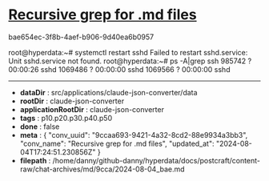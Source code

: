 # [Recursive grep for .md files](https://claude.ai/chat/9ccaa693-9421-4a32-8cd2-88e9934a3bb3)

bae654ec-3f8b-4aef-b906-9d40ea6b0957

root@hyperdata:~# systemctl restart sshd
Failed to restart sshd.service: Unit sshd.service not found.
root@hyperdata:~# ps -A|grep ssh
 985742 ?        00:00:26 sshd
1069486 ?        00:00:00 sshd
1069566 ?        00:00:00 sshd

---

* **dataDir** : src/applications/claude-json-converter/data
* **rootDir** : claude-json-converter
* **applicationRootDir** : claude-json-converter
* **tags** : p10.p20.p30.p40.p50
* **done** : false
* **meta** : {
  "conv_uuid": "9ccaa693-9421-4a32-8cd2-88e9934a3bb3",
  "conv_name": "Recursive grep for .md files",
  "updated_at": "2024-08-04T17:24:51.230856Z"
}
* **filepath** : /home/danny/github-danny/hyperdata/docs/postcraft/content-raw/chat-archives/md/9cca/2024-08-04_bae.md